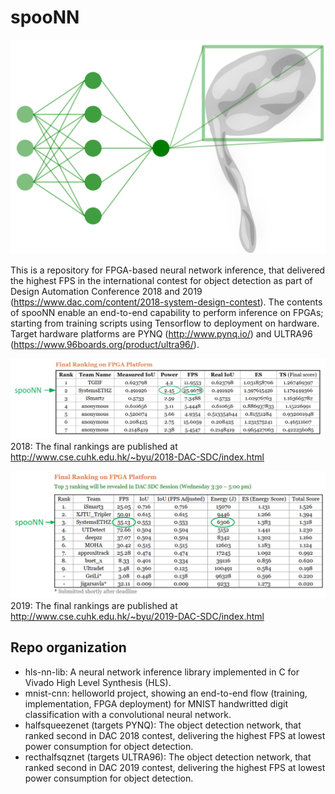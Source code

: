# spooNN

![picture](spooNN.png)

This is a repository for FPGA-based neural network inference, that delivered the highest FPS in the international contest for object detection as part of Design Automation Conference 2018 and 2019 (https://www.dac.com/content/2018-system-design-contest). The contents of spooNN enable an end-to-end capability to perform inference on FPGAs; starting from training scripts using Tensorflow to deployment on hardware. Target hardware platforms are PYNQ (http://www.pynq.io/) and ULTRA96 (https://www.96boards.org/product/ultra96/).

![picture](DAC_rankings.jpg)
2018: The final rankings are published at http://www.cse.cuhk.edu.hk/~byu/2018-DAC-SDC/index.html

![picture](DAC_rankings2019.jpg)
2019: The final rankings are published at http://www.cse.cuhk.edu.hk/~byu/2019-DAC-SDC/index.html

## Repo organization
- hls-nn-lib: A neural network inference library implemented in C for Vivado High Level Synthesis (HLS).
- mnist-cnn: helloworld project, showing an end-to-end flow (training, implementation, FPGA deployment) for MNIST handwritted digit classification with a convolutional neural network.
- halfsqueezenet (targets PYNQ): The object detection network, that ranked second in DAC 2018 contest, delivering the highest FPS at lowest power consumption for object detection.
- recthalfsqznet (targets ULTRA96): The object detection network, that ranked second in DAC 2019 contest, delivering the highest FPS at lowest power consumption for object detection.